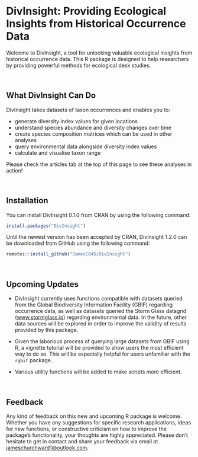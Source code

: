 
<!-- README.md is generated from README.Rmd. Please edit that file -->

 

# DivInsight: Providing Ecological Insights from Historical Occurrence Data

Welcome to DivInsight, a tool for unlocking valuable ecological insights
from historical occurrence data. This R package is designed to help
researchers by providing powerful methods for ecological desk studies.

 

## What DivInsight Can Do

DivInsight takes datasets of taxon occurrences and enables you to:

- generate diversity index values for given locations
- understand species abundance and diversity changes over time
- create species composition matrices which can be used in other
  analyses
- query environmental data alongside diversity index values
- calculate and visualise taxon range

Please check the articles tab at the top of this page to see these
analyses in action!

 

## Installation

You can install DivInsight 0.1.0 from CRAN by using the following
command:

``` r
install.packages("DivInsight")
```

Until the newest version has been accepted by CRAN, DivInsight 1.2.0 can
be downloaded from GitHub using the following command:

``` r
remotes::install_github("JamesC845/DivInsight")
```

 

## Upcoming Updates

- DivInsight currently uses functions compatible with datasets queried
  from the Global Biodiversity Information Facility (GBIF) regarding
  occurrence data, as well as datasets queried the Storm Glass datagrid
  (www.stormglass.io) regarding environmental data. In the future, other
  data sources will be explored in order to improve the validity of
  results provided by this package.

- Given the laborious process of querying large datasets from GBIF using
  R, a vignette tutorial will be provided to show users the most
  efficient way to do so. This will be especially helpful for users
  unfamiliar with the `rgbif` package.

- Various utility functions will be added to make scripts more
  efficient.

 

## Feedback

Any kind of feedback on this new and upcoming R package is welcome.
Whether you have any suggestions for specific research applications,
ideas for new functions, or constructive criticism on how to improve the
package’s functionality, your thoughts are highly appreciated. Please
don’t hesitate to get in contact and share your feedback via email at
<jameschurchward1@outlook.com>.

 
